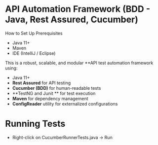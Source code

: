 # API Automation Framework (BDD - Java, Rest Assured, Cucumber)

How to Set Up
Prerequisites

- Java 11+
- Maven
- IDE (IntelliJ / Eclipse)

This is a robust, scalable, and modular **API test automation framework using:
- Java 11+
- **Rest Assured** for API testing
- **Cucumber (BDD)** for human-readable tests
- **TestNG and Junit ** for test execution
- **Maven** for dependency management
- **ConfigReader** utility for externalized configurations

# Running Tests
- Right-click on CucumberRunnerTests.java → Run
